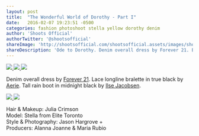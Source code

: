 ```yaml
---
layout: post
title:  "The Wonderful World of Dorothy - Part I"
date:   2016-02-07 19:23:51 -0500
categories: fashion photoshoot stella yellow dorothy denim 
author: 'Shoots Official'
authorTwitter: '@shootsofficial'
shareImage: 'http://shootsofficial.com/shootsofficial.assets/images/shoots-jasonhargrove-stella-portrait-rake.png'
shareDescription: 'Ode to Dorothy. Denim overall dress by Forever 21. Black lace bralette by Aerie. Rain boots by Ilse Jacobsen. Rake and basket from Canadian Tire.'
---
```



<a href="http://shootsofficial.com/fashion/photoshoot/stella/yellow/dorothy/denim/2016/02/07/dorothy.html">
  <img src="{{ page.shareImage }}">
</a>

<a href="http://shootsofficial.com/fashion/photoshoot/stella/yellow/dorothy/denim/2016/02/07/dorothy.html">
	<img src="http://shootsofficial.com/shootsofficial.assets/images/shoots-jasonhargrove-stella-rake-basket-denim.png">
</a>

<a href="http://shootsofficial.com/fashion/photoshoot/stella/yellow/dorothy/denim/2016/02/07/dorothy.html">
  <img src="http://shootsofficial.com/shootsofficial.assets/images/shoots-jasonhargrove-stella-dorothy-tree.png">
</a>

Denim overall dress by [Forever 21](http://www.forever21.com/shop/ca/en). Lace longline bralette in true black by [Aerie](http://www.ae.com/aerie/index.jsp?catId=cat4840006&navdetail=top:aerie:p5). Tall rain boot in midnight black by [Ilse Jacobsen](http://www.ilsejacobsen.com). 

<!--more-->

<a href="http://shootsofficial.com/fashion/photoshoot/stella/yellow/dorothy/denim/2016/02/07/dorothy.html">
	<img src="http://shootsofficial.com/shootsofficial.assets/images/shoots-jasonhargrove-stella-dorothy.png"> 
</a>

<a href="http://shootsofficial.com/fashion/photoshoot/stella/yellow/dorothy/denim/2016/02/07/dorothy.html">
	<img src="http://shootsofficial.com/shootsofficial.assets/images/shoots-jasonhargrove-stella-rake-denim.png"> 
</a>

Hair & Makeup: Julia Crimson  
Model: Stella from Elite Toronto  
Style & Photography: Jason Hargrove +  
Producers: Alanna Joanne & Maria Rubio  
